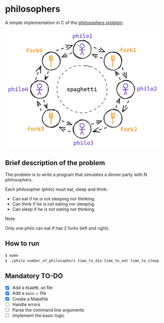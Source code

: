 # philosophers

A simple implementation in C of the [philosophers problem](https://en.wikipedia.org/wiki/Dining_philosophers_problem).

![Philosophers](./assets/philosophers.png)

## Brief description of the problem

The problem is to write a program that simulates a dinner party with N philosophers.

Each philosopher (philo) must eat, sleep and think:

- Can eat if he is not sleeping nor thinking.
- Can think if he is not eating nor sleeping.
- Can sleep if he is not eating nor thinking.

> [!NOTE]
> Only one philo can eat if has 2 forks (left and right).

## How to run

```bash
$ make
$ ./philo number_of_philosophers time_to_die time_to_eat time_to_sleep [number_of_times_each_philosopher_must_eat]
```

## Mandatory TO-DO

- [x] Add a `README.md` file
- [x] Add a `main.c` file
- [x] Create a Makefile
- [ ] Handle errors
- [ ] Parse the command line arguments
- [ ] Implement the basic logic
